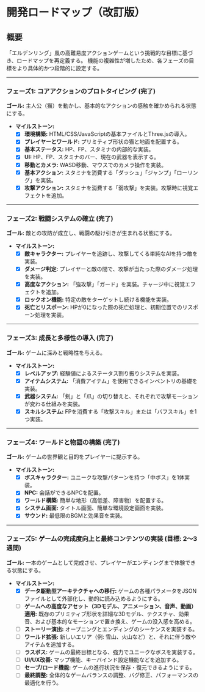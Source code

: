 # 開発ロードマップ（改訂版）

## 概要

「エルデンリング」風の高難易度アクションゲームという挑戦的な目標に基づき、ロードマップを再定義する。
機能の複雑性が増したため、各フェーズの目標をより具体的かつ段階的に設定する。

---

### フェーズ1: コアアクションのプロトタイピング (完了)

**ゴール:** 主人公（猫）を動かし、基本的なアクションの感触を確かめられる状態にする。

- **マイルストーン:**
  - [x] **環境構築:** HTML/CSS/JavaScriptの基本ファイルとThree.jsの導入。
  - [x] **プレイヤーとワールド:** プリミティブ形状の猫と地面を配置する。
  - [x] **基本ステータス:** HP、FP、スタミナの内部的な実装。
  - [x] **UI:** HP、FP、スタミナのバー、現在の武器を表示する。
  - [x] **移動とカメラ:** WASD移動、マウスでのカメラ操作を実装。
  - [x] **基本アクション:** スタミナを消費する「ダッシュ」「ジャンプ」「ローリング」を実装。
  - [x] **攻撃アクション:** スタミナを消費する「弱攻撃」を実装。攻撃時に視覚エフェクトを追加。

---

### フェーズ2: 戦闘システムの確立 (完了)

**ゴール:** 敵との攻防が成立し、戦闘の駆け引きが生まれる状態にする。

- **マイルストーン:**
  - [x] **敵キャラクター:** プレイヤーを追跡し、攻撃してくる単純なAIを持つ敵を実装。
  - [x] **ダメージ判定:** プレイヤーと敵の間で、攻撃が当たった際のダメージ処理を実装。
  - [x] **高度なアクション:** 「強攻撃」「ガード」を実装。チャージ中に視覚エフェクトを追加。
  - [x] **ロックオン機能:** 特定の敵をターゲットし続ける機能を実装。
  - [x] **死亡とリスポーン:** HPが0になった際の死亡処理と、初期位置でのリスポーン処理を実装。

---

### フェーズ3: 成長と多様性の導入 (完了)

**ゴール:** ゲームに深みと戦略性を与える。

- **マイルストーン:**
  - [x] **レベルアップ:** 経験値によるステータス割り振りシステムを実装。
  - [x] **アイテムシステム:** 「消費アイテム」を使用できるインベントリの基礎を実装。
  - [x] **武器システム:** 「剣」と「爪」の切り替えと、それぞれで攻撃モーションが変わる仕組みを実装。
  - [x] **スキルシステム:** FPを消費する「攻撃スキル」または「バフスキル」を1つ実装。

---

### フェーズ4: ワールドと物語の構築 (完了)

**ゴール:** ゲームの世界観と目的をプレイヤーに提示する。

- **マイルストーン:**
  - [x] **ボスキャラクター:** ユニークな攻撃パターンを持つ「中ボス」を1体実装。
  - [x] **NPC:** 会話ができるNPCを配置。
  - [x] **ワールド構築:** 簡単な地形（高低差、障害物）を配置する。
  - [x] **システム画面:** タイトル画面、簡単な環境設定画面を実装。
  - [x] **サウンド:** 最低限のBGMと効果音を実装。

---

### フェーズ5: ゲームの完成度向上と最終コンテンツの実装 (目標: 2〜3週間)

**ゴール:** 一本のゲームとして完成させ、プレイヤーがエンディングまで体験できる状態にする。

- **マイルストーン:**
  - [x] **データ駆動型アーキテクチャへの移行:** ゲームの各種パラメータをJSONファイルとして外部化し、動的に読み込めるようにする。
  - [ ] **ゲームへの高度なアセット（3Dモデル、アニメーション、音声、動画）適用:** 既存のプリミティブ形状を詳細な3Dモデル、テクスチャ、効果音、および基本的なモーションで置き換え、ゲームの没入感を高める。
  - [ ] **ストーリー演出:** オープニングとエンディングのシーケンスを実装する。
  - [ ] **ワールド拡張:** 新しいエリア（例: 雪山、火山など）と、それに伴う敵やアイテムを追加する。
  - [ ] **ラスボス:** ゲームの最終目標となる、強力でユニークなボスを実装する。
  - [ ] **UI/UX改善:** マップ機能、キーバインド設定機能などを追加する。
  - [ ] **セーブ/ロード機能:** ゲームの進行状況を保存・復元できるようにする。
  - [ ] **最終調整:** 全体的なゲームバランスの調整、バグ修正、パフォーマンスの最適化を行う。
